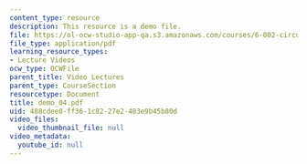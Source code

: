 ```yaml
---
content_type: resource
description: This resource is a demo file.
file: https://ol-ocw-studio-app-qa.s3.amazonaws.com/courses/6-002-circuits-and-electronics-spring-2007/488cdee0ff361c8227e2483e9b45b80d_demo_04.pdf
file_type: application/pdf
learning_resource_types:
- Lecture Videos
ocw_type: OCWFile
parent_title: Video Lectures
parent_type: CourseSection
resourcetype: Document
title: demo_04.pdf
uid: 488cdee0-ff36-1c82-27e2-483e9b45b80d
video_files:
  video_thumbnail_file: null
video_metadata:
  youtube_id: null
---
```

